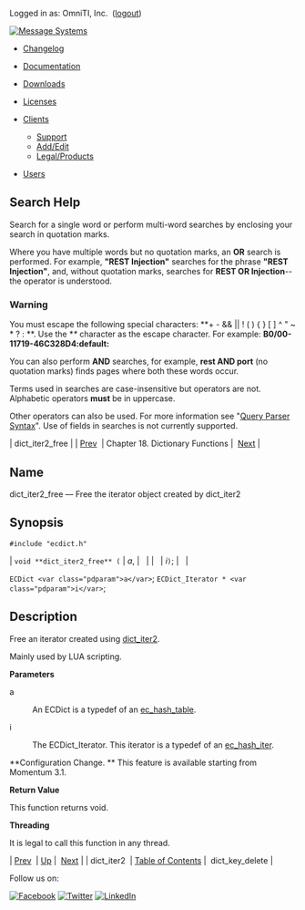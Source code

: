 Logged in as: OmniTI, Inc.  ([logout](https://support.messagesystems.com/logout.php))

[![Message Systems](https://support.messagesystems.com/images/ms-white205.png)](https://support.messagesystems.com/start.php) 

*   [Changelog](https://support.messagesystems.com/start.php?show=changelog)
*   [Documentation](https://support.messagesystems.com/docs/)
*   [Downloads](https://support.messagesystems.com/start.php)

*   [Licenses](https://support.messagesystems.com/license_summary.php)
*   <a href="">Clients</a>
    *   [Support](https://support.messagesystems.com/cs.php)
    *   [Add/Edit](https://support.messagesystems.com/edit_client.php)
    *   [Legal/Products](https://support.messagesystems.com/edit_products.php)
*   [Users](https://support.messagesystems.com/edit_customer.php)

## Search Help

Search for a single word or perform multi-word searches by enclosing your search in quotation marks.

Where you have multiple words but no quotation marks, an **OR** search is performed. For example, **"REST Injection"** searches for the phrase **"REST Injection"**, and, without quotation marks, searches for **REST OR Injection**--the operator is understood.

### Warning

You must escape the following special characters: **+ - && || ! ( ) { } [ ] ^ " ~ * ? : \**. Use the **\** character as the escape character. For example: **B0/00-11719-46C328D4\:default\:**

You can also perform **AND** searches, for example, **rest AND port** (no quotation marks) finds pages where both these words occur.

Terms used in searches are case-insensitive but operators are not. Alphabetic operators **must** be in uppercase.

Other operators can also be used. For more information see "[Query Parser Syntax](https://lucene.apache.org/core/old_versioned_docs/versions/3_0_0/queryparsersyntax.html)". Use of fields in searches is not currently supported.

| dict_iter2_free |
| [Prev](apis.dict_iter2.php)  | Chapter 18. Dictionary Functions |  [Next](apis.dict_key_delete.php) |

<a name="apis.dict_iter2_free"></a>
## Name

dict_iter2_free — Free the iterator object created by dict_iter2

## Synopsis

`#include "ecdict.h"`

| `void **dict_iter2_free** (` | <var class="pdparam">a</var>, |   |
|   | <var class="pdparam">i</var>`)`; |   |

`ECDict <var class="pdparam">a</var>`;
`ECDict_Iterator * <var class="pdparam">i</var>`;<a name="idp22518224"></a>
## Description

Free an iterator created using [dict_iter2](apis.dict_iter2.php "dict_iter2").

Mainly used by LUA scripting.

**Parameters**

<dl class="variablelist">

<dt>a</dt>

<dd>

An ECDict is a typedef of an [ec_hash_table](structs.ec_hash_table.php "68.31. ec_hash_table").

</dd>

<dt>i</dt>

<dd>

The ECDict_Iterator. This iterator is a typedef of an [ec_hash_iter](structs.ec_hash_iter.php "68.30. ec_hash_iter").

</dd>

</dl>

**Configuration Change. ** This feature is available starting from Momentum 3.1.

**Return Value**

This function returns void.

**Threading**

It is legal to call this function in any thread.

| [Prev](apis.dict_iter2.php)  | [Up](dict.php) |  [Next](apis.dict_key_delete.php) |
| dict_iter2  | [Table of Contents](index.php) |  dict_key_delete |

Follow us on:

[![Facebook](https://support.messagesystems.com/images/icon-facebook.png)](http://www.facebook.com/messagesystems) [![Twitter](https://support.messagesystems.com/images/icon-twitter.png)](http://twitter.com/#!/MessageSystems) [![LinkedIn](https://support.messagesystems.com/images/icon-linkedin.png)](http://www.linkedin.com/company/message-systems)